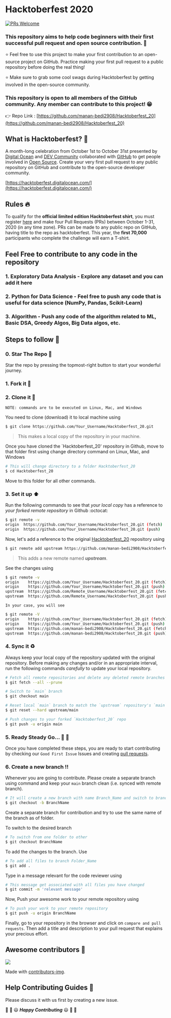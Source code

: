 # Hacktoberfest 2020

[![PRs Welcome](https://img.shields.io/badge/PRs-welcome-brightgreen.svg?style=flat-square)](http://makeapullrequest.com)

### This repository aims to help code beginners with their first successful pull request and open source contribution. :partying_face:

:star: Feel free to use this project to make your first contribution to an open-source project on GitHub. Practice making your first pull request to a public repository before doing the real thing!

:star: Make sure to grab some cool swags during Hacktoberfest by getting involved in the open-source community.

### This repository is open to all members of the GitHub community. Any member can contribute to this project! :grin:

:point_right: Repo Link : [https://github.com/manan-bedi2908/Hacktoberfest_20](https://github.com/manan-bedi2908/Hacktoberfest_20)

## What is Hacktoberfest? :thinking:
A month-long celebration from October 1st to October 31st presented by [Digital Ocean](https://hacktoberfest.digitalocean.com/) and [DEV Community](https://dev.to/) collaborated with [GitHub](https://github.com/blog/2433-celebrate-open-source-this-october-with-hacktoberfest) to get people involved in [Open Source](https://github.com/open-source). Create your very first pull request to any public repository on GitHub and contribute to the open-source developer community.

[https://hacktoberfest.digitalocean.com/](https://hacktoberfest.digitalocean.com/)


## Rules :fire:
To qualify for the __official limited edition Hacktoberfest shirt__, you must register [here](https://hacktoberfest.digitalocean.com/) and make four Pull Requests (PRs) between October 1-31, 2020 (in any time zone). PRs can be made to any public repo on GitHub, having title to the repo as hacktoberfest. This year, the __first 70,000__ participants who complete the challenge will earn a T-shirt.

## Feel Free to contribute to any code in the repository

### 1. Exploratory Data Analysis - Explore any dataset and you can add it here
### 2. Python for Data Science - Feel free to push any code that is useful for data science (NumPy, Pandas, Scikit-Learn)
### 3. Algorithm - Push any code of the algorithm related to ML, Basic DSA, Greedy Algos, Big Data algos, etc.


## Steps to follow :scroll:

### 0. Star The Repo :star2:

Star the repo by pressing the topmost-right button to start your wonderful journey.


### 1. Fork it :fork_and_knife:


### 2. Clone it :busts_in_silhouette:

`NOTE: commands are to be executed on Linux, Mac, and Windows`

You need to clone (download) it to local machine using

```sh
$ git clone https://github.com/Your_Username/Hacktoberfest_20.git
```

> This makes a local copy of the repository in your machine.

Once you have cloned the `Hacktoberfest_20' repository in Github, move to that folder first using change directory command on Linux, Mac, and Windows
```sh
# This will change directory to a folder Hacktoberfest_20
$ cd Hacktoberfest_20
```

Move to this folder for all other commands.

### 3. Set it up :arrow_up:

Run the following commands to see that *your local copy* has a reference to *your forked remote repository* in Github :octocat:

```sh
$ git remote -v
origin  https://github.com/Your_Username/Hacktoberfest_20.git (fetch)
origin  https://github.com/Your_Username/Hacktoberfest_20.git (push)
```

Now, let's add a reference to the original [Hacktoberfest_20](https://github.com/manan-bedi2908/Hacktoberfest_20/) repository using

```sh
$ git remote add upstream https://github.com/manan-bedi2908/Hacktoberfest_20.git
```

> This adds a new remote named ***upstream***.

See the changes using

```sh
$ git remote -v
origin    https://github.com/Your_Username/Hacktoberfest_20.git (fetch)
origin    https://github.com/Your_Username/Hacktoberfest_20.git (push)
upstream  https://github.com/Remote_Username/Hacktoberfest_20.git (fetch)
upstream  https://github.com/Remote_Username/Hacktoberfest_20.git (push)
```
`In your case, you will see`
```sh
$ git remote -V
origin    https://github.com/Your_Username/Hacktoberfest_20.git (fetch)
origin    https://github.com/Your_Username/Hacktoberfest_20.git (push)
upstream  https://github.com/manan-bedi2908/Hacktoberfest_20.git (fetch)
upstream  https://github.com/manan-bedi2908/Hacktoberfest_20.git (push)
```

### 4. Sync it :recycle:

Always keep your local copy of the repository updated with the original repository.
Before making any changes and/or in an appropriate interval, run the following commands *carefully* to update your local repository.

```sh
# Fetch all remote repositories and delete any deleted remote branches
$ git fetch --all --prune

# Switch to `main` branch
$ git checkout main

# Reset local `main` branch to match the `upstream` repository's `main` branch
$ git reset --hard upstream/main

# Push changes to your forked `Hacktoberfest_20` repo
$ git push -u origin main
```

### 5. Ready Steady Go... :turtle: :rabbit2:

Once you have completed these steps, you are ready to start contributing by checking our `Good First Issue` Issues and creating [pull requests](https://github.com/manan-bedi2908/Hacktoberfest_20/pulls).

### 6. Create a new branch :bangbang:

Whenever you are going to contribute. Please create a separate branch using command and keep your `main` branch clean (i.e. synced with remote branch).

```sh
# It will create a new branch with name Branch_Name and switch to branch Folder_Name
$ git checkout -b BranchName
```

Create a separate branch for contribution and try to use the same name of the branch as of folder.

To switch to the desired branch

```sh
# To switch from one folder to other
$ git checkout BranchName
```

To add the changes to the branch. Use

```sh
# To add all files to branch Folder_Name
$ git add .
```

Type in a message relevant for the code reviewer using

```sh
# This message get associated with all files you have changed
$ git commit -m 'relevant message'
```

Now, Push your awesome work to your remote repository using

```sh
# To push your work to your remote repository
$ git push -u origin BranchName
```

Finally, go to your repository in the browser and click on `compare and pull requests`.
Then add a title and description to your pull request that explains your precious effort.

## Awesome contributors :star_struck:
<a href="https://github.com/manan-bedi2908/Hacktoberfest_20/graphs/contributors">
  <img src="https://contributors-img.web.app/image?repo=manan-bedi2908/Hacktoberfest_20" />
</a>

Made with [contributors-img](https://contributors-img.web.app).

## Help Contributing Guides :crown:

Please discuss it with us first by creating a new issue.

:tada: :confetti_ball: :smiley: _**Happy Contributing**_ :smiley: :confetti_ball: :tada:

